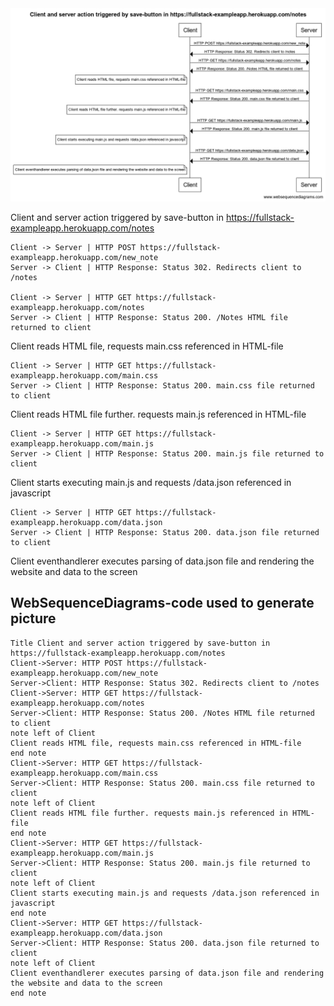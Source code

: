 <img src="https://github.com/Nyctemaris/Fullstack-Open-2020/blob/master/Osa%200/WebSequenceDiagram%200_4.png?raw=true">

Client and server action triggered by save-button in https://fullstack-exampleapp.herokuapp.com/notes

    Client -> Server | HTTP POST https://fullstack-exampleapp.herokuapp.com/new_note
    Server -> Client | HTTP Response: Status 302. Redirects client to /notes

    Client -> Server | HTTP GET https://fullstack-exampleapp.herokuapp.com/notes
    Server -> Client | HTTP Response: Status 200. /Notes HTML file returned to client

Client reads HTML file, requests main.css referenced in HTML-file

    Client -> Server | HTTP GET https://fullstack-exampleapp.herokuapp.com/main.css
    Server -> Client | HTTP Response: Status 200. main.css file returned to client

Client reads HTML file further. requests main.js referenced in HTML-file

    Client -> Server | HTTP GET https://fullstack-exampleapp.herokuapp.com/main.js
    Server -> Client | HTTP Response: Status 200. main.js file returned to client

Client starts executing main.js and requests /data.json referenced in javascript

    Client -> Server | HTTP GET https://fullstack-exampleapp.herokuapp.com/data.json
    Server -> Client | HTTP Response: Status 200. data.json file returned to client

Client eventhandlerer executes parsing of data.json file and rendering the website and data to the screen

## WebSequenceDiagrams-code used to generate picture

    Title Client and server action triggered by save-button in https://fullstack-exampleapp.herokuapp.com/notes  
    Client->Server: HTTP POST https://fullstack-exampleapp.herokuapp.com/new_note  
    Server->Client: HTTP Response: Status 302. Redirects client to /notes  
    Client->Server: HTTP GET https://fullstack-exampleapp.herokuapp.com/notes  
    Server->Client: HTTP Response: Status 200. /Notes HTML file returned to client  
    note left of Client  
    Client reads HTML file, requests main.css referenced in HTML-file  
    end note  
    Client->Server: HTTP GET https://fullstack-exampleapp.herokuapp.com/main.css  
    Server->Client: HTTP Response: Status 200. main.css file returned to client  
    note left of Client  
    Client reads HTML file further. requests main.js referenced in HTML-file  
    end note  
    Client->Server: HTTP GET https://fullstack-exampleapp.herokuapp.com/main.js  
    Server->Client: HTTP Response: Status 200. main.js file returned to client  
    note left of Client  
    Client starts executing main.js and requests /data.json referenced in javascript  
    end note  
    Client->Server: HTTP GET https://fullstack-exampleapp.herokuapp.com/data.json  
    Server->Client: HTTP Response: Status 200. data.json file returned to client  
    note left of Client  
    Client eventhandlerer executes parsing of data.json file and rendering the website and data to the screen  
    end note  
